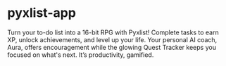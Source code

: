 # pyxlist-app
Turn your to-do list into a 16-bit RPG with Pyxlist! Complete tasks to earn XP, unlock achievements, and level up your life. Your personal AI coach, Aura, offers encouragement while the glowing Quest Tracker keeps you focused on what's next. It’s productivity, gamified.
